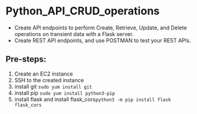 # Python_API_CRUD_operations

- Create API endpoints to perform Create, Retrieve, Update, and Delete operations on transient data with a Flask server.
- Create REST API endpoints, and use POSTMAN to test your REST APIs.

## Pre-steps:
1. Create an EC2 instance
2. SSH to the created instance
3. install git ```sudo yum install git```
4. install pip ```sudo yum install python3-pip```
5. install flask and install flask_cors```python3 -m pip install flask flask_cors```

##

